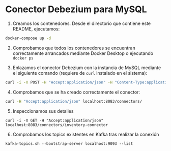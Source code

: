# Conector Debezium para MySQL

1. Creamos los contenedores. Desde el directorio que contiene este README, ejecutamos:

```bash
docker-compose up -d
```

2. Comprobamos que todos los contenedores se encuentran correctamente arrancados mediante Docker Desktop o ejecutando `docker ps`

3. Enlazamos el conector Debezium con la instancia de MySQL mediante el siguiente comando (requiere de `curl` instalado en el sistema):

```bash
curl -i -X POST -H "Accept:application/json" -H "Content-Type:application/json" localhost:8083/connectors/ -d '{ "name": "inventory-connector", "config": { "connector.class": "io.debezium.connector.mysql.MySqlConnector", "tasks.max": "1", "database.hostname": "mysql", "database.port": "3306", "database.user": "debezium", "database.password": "dbz", "database.server.id": "184054", "database.server.name": "inventory", "topic.prefix": "dbserver1", "database.include.list": "inventory", "schema.history.internal.kafka.bootstrap.servers": "kafka:9092", "schema.history.internal.kafka.topic": "schemahistory.inventory", "skipped.operations" : "t"} }'
```

4. Comprobamos que se ha creado correctamente el conector:

```bash
curl -H "Accept:application/json" localhost:8083/connectors/
```

5. Inspeccionamos sus detalles

```
curl -i -X GET -H "Accept:application/json" localhost:8083/connectors/inventory-connector
```

6. Comprobamos los topics existentes en Kafka tras realizar la conexión

```
kafka-topics.sh --bootstrap-server localhost:9093 --list
```
